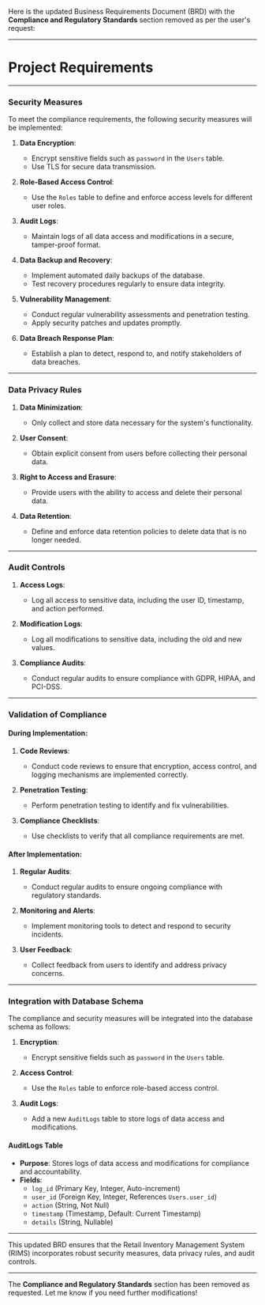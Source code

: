 Here is the updated Business Requirements Document (BRD) with the **Compliance and Regulatory Standards** section removed as per the user's request:

---

# Project Requirements

---

### **Security Measures**

To meet the compliance requirements, the following security measures will be implemented:

1. **Data Encryption**:
   - Encrypt sensitive fields such as `password` in the `Users` table.
   - Use TLS for secure data transmission.

2. **Role-Based Access Control**:
   - Use the `Roles` table to define and enforce access levels for different user roles.

3. **Audit Logs**:
   - Maintain logs of all data access and modifications in a secure, tamper-proof format.

4. **Data Backup and Recovery**:
   - Implement automated daily backups of the database.
   - Test recovery procedures regularly to ensure data integrity.

5. **Vulnerability Management**:
   - Conduct regular vulnerability assessments and penetration testing.
   - Apply security patches and updates promptly.

6. **Data Breach Response Plan**:
   - Establish a plan to detect, respond to, and notify stakeholders of data breaches.

---

### **Data Privacy Rules**

1. **Data Minimization**:
   - Only collect and store data necessary for the system's functionality.

2. **User Consent**:
   - Obtain explicit consent from users before collecting their personal data.

3. **Right to Access and Erasure**:
   - Provide users with the ability to access and delete their personal data.

4. **Data Retention**:
   - Define and enforce data retention policies to delete data that is no longer needed.

---

### **Audit Controls**

1. **Access Logs**:
   - Log all access to sensitive data, including the user ID, timestamp, and action performed.

2. **Modification Logs**:
   - Log all modifications to sensitive data, including the old and new values.

3. **Compliance Audits**:
   - Conduct regular audits to ensure compliance with GDPR, HIPAA, and PCI-DSS.

---

### **Validation of Compliance**

#### **During Implementation**:
1. **Code Reviews**:
   - Conduct code reviews to ensure that encryption, access control, and logging mechanisms are implemented correctly.

2. **Penetration Testing**:
   - Perform penetration testing to identify and fix vulnerabilities.

3. **Compliance Checklists**:
   - Use checklists to verify that all compliance requirements are met.

#### **After Implementation**:
1. **Regular Audits**:
   - Conduct regular audits to ensure ongoing compliance with regulatory standards.

2. **Monitoring and Alerts**:
   - Implement monitoring tools to detect and respond to security incidents.

3. **User Feedback**:
   - Collect feedback from users to identify and address privacy concerns.

---

### **Integration with Database Schema**

The compliance and security measures will be integrated into the database schema as follows:

1. **Encryption**:
   - Encrypt sensitive fields such as `password` in the `Users` table.

2. **Access Control**:
   - Use the `Roles` table to enforce role-based access control.

3. **Audit Logs**:
   - Add a new `AuditLogs` table to store logs of data access and modifications.

#### **AuditLogs Table**
- **Purpose**: Stores logs of data access and modifications for compliance and accountability.
- **Fields**:
  - `log_id` (Primary Key, Integer, Auto-increment)
  - `user_id` (Foreign Key, Integer, References `Users.user_id`)
  - `action` (String, Not Null)
  - `timestamp` (Timestamp, Default: Current Timestamp)
  - `details` (String, Nullable)

---

This updated BRD ensures that the Retail Inventory Management System (RIMS) incorporates robust security measures, data privacy rules, and audit controls.

--- 

The **Compliance and Regulatory Standards** section has been removed as requested. Let me know if you need further modifications!